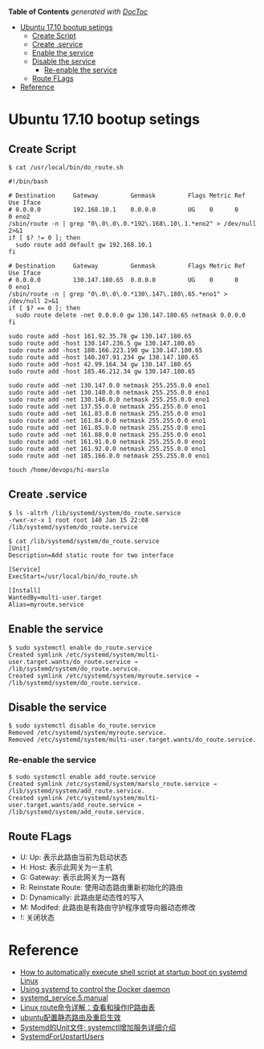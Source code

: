 <!-- START doctoc generated TOC please keep comment here to allow auto update -->
<!-- DON'T EDIT THIS SECTION, INSTEAD RE-RUN doctoc TO UPDATE -->
**Table of Contents**  *generated with [DocToc](https://github.com/thlorenz/doctoc)*

- [Ubuntu 17.10 bootup setings](#ubuntu-1710-bootup-setings)
  - [Create Script](#create-script)
  - [Create <name>.service](#create-nameservice)
  - [Enable the service](#enable-the-service)
  - [Disable the service](#disable-the-service)
    - [Re-enable the service](#re-enable-the-service)
  - [Route FLags](#route-flags)
- [Reference](#reference)

<!-- END doctoc generated TOC please keep comment here to allow auto update -->

# Ubuntu 17.10 bootup setings
## Create Script

    $ cat /usr/local/bin/do_route.sh

    #!/bin/bash

    # Destination     Gateway         Genmask         Flags Metric Ref    Use Iface
    # 0.0.0.0         192.168.10.1    0.0.0.0         UG    0      0        0 eno2
    /sbin/route -n | grep "0\.0\.0\.0.*192\.168\.10\.1.*eno2" > /dev/null 2>&1
    if [ $? != 0 ]; then
      sudo route add default gw 192.168.10.1
    fi

    # Destination     Gateway         Genmask         Flags Metric Ref    Use Iface
    # 0.0.0.0         130.147.180.65  0.0.0.0         UG    0      0        0 eno1
    /sbin/route -n | grep "0\.0\.0\.0.*130\.147\.180\.65.*eno1" > /dev/null 2>&1
    if [ $? == 0 ]; then
      sudo route delete -net 0.0.0.0 gw 130.147.180.65 netmask 0.0.0.0
    fi

    sudo route add -host 161.92.35.78 gw 130.147.180.65
    sudo route add -host 130.147.236.5 gw 130.147.180.65
    sudo route add -host 180.166.223.190 gw 130.147.180.65
    sudo route add -host 140.207.91.234 gw 130.147.180.65
    sudo route add -host 42.99.164.34 gw 130.147.180.65
    sudo route add -host 185.46.212.34 gw 130.147.180.65

    sudo route add -net 130.147.0.0 netmask 255.255.0.0 eno1
    sudo route add -net 130.140.0.0 netmask 255.255.0.0 eno1
    sudo route add -net 130.146.0.0 netmask 255.255.0.0 eno1
    sudo route add -net 137.55.0.0 netmask 255.255.0.0 eno1
    sudo route add -net 161.83.0.0 netmask 255.255.0.0 eno1
    sudo route add -net 161.84.0.0 netmask 255.255.0.0 eno1
    sudo route add -net 161.85.0.0 netmask 255.255.0.0 eno1
    sudo route add -net 161.88.0.0 netmask 255.255.0.0 eno1
    sudo route add -net 161.91.0.0 netmask 255.255.0.0 eno1
    sudo route add -net 161.92.0.0 netmask 255.255.0.0 eno1
    sudo route add -net 185.166.0.0 netmask 255.255.0.0 eno1

    touch /home/devops/hi-marslo

## Create <name>.service

    $ ls -altrh /lib/systemd/system/do_route.service
    -rwxr-xr-x 1 root root 140 Jan 15 22:08 /lib/systemd/system/do_route.service

    $ cat /lib/systemd/system/do_route.service
    [Unit]
    Description=Add static route for two interface

    [Service]
    ExecStart=/usr/local/bin/do_route.sh

    [Install]
    WantedBy=multi-user.target
    Alias=myroute.service


## Enable the service

    $ sudo systemctl enable do_route.service
    Created symlink /etc/systemd/system/multi-user.target.wants/do_route.service → /lib/systemd/system/do_route.service.
    Created symlink /etc/systemd/system/myroute.service → /lib/systemd/system/do_route.service.

## Disable the service

    $ sudo systemctl disable do_route.service
    Removed /etc/systemd/system/myroute.service.
    Removed /etc/systemd/system/multi-user.target.wants/do_route.service.

### Re-enable the service

    $ sudo systemctl enable add_route.service
    Created symlink /etc/systemd/system/marslo_route.service → /lib/systemd/system/add_route.service.
    Created symlink /etc/systemd/system/multi-user.target.wants/add_route.service → /lib/systemd/system/add_route.service.

## Route FLags
- U: Up: 表示此路由当前为启动状态
- H: Host: 表示此网关为一主机
- G: Gateway: 表示此网关为一路有
- R: Reinstate Route: 使用动态路由重新初始化的路由
- D: Dynamically: 此路由是动态性的写入
- M: Modifed: 此路由是有路由守护程序或导向器动态修改
- !: 关闭状态


# Reference
- [How to automatically execute shell script at startup boot on systemd Linux](https://linuxconfig.org/how-to-automatically-execute-shell-script-at-startup-boot-on-systemd-linux)
- [Using systemd to control the Docker daemon](https://success.docker.com/article/Using_systemd_to_control_the_Docker_daemon)
- [systemd_service.5.manual](http://manpages.ubuntu.com/manpages/zesty/man5/systemd.service.5.html)
- [Linux route命令详解：查看和操作IP路由表](http://network.51cto.com/art/201503/469761.htm)
- [ubuntu配置静态路由及重启生效](http://www.mamicode.com/info-detail-1704736.html)
- [Systemd的Unit文件; systemctl增加服务详细介绍](http://blog.csdn.net/shuaixingi/article/details/49641721)
- [SystemdForUpstartUsers](https://wiki.ubuntu.com/SystemdForUpstartUsers)

